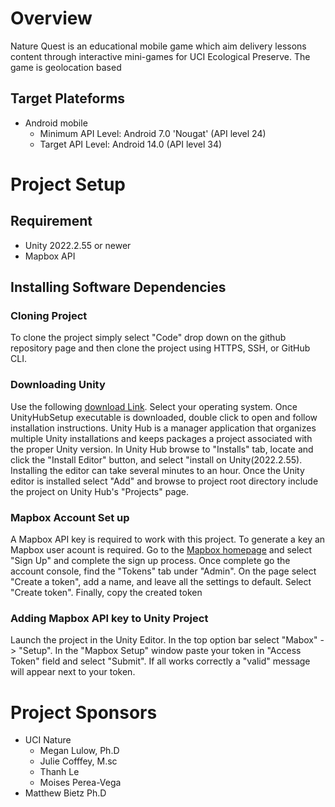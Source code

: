 # Overview
Nature Quest is an educational mobile game which aim delivery lessons content through interactive mini-games for UCI Ecological Preserve. The game is geolocation based 
## Target Plateforms 
- Android mobile
  - Minimum API Level: Android 7.0 'Nougat' (API level 24)
  - Target API Level: Android 14.0 (API level 34)   
# Project Setup
## Requirement
* Unity 2022.2.55 or newer
* Mapbox API
## Installing Software Dependencies 
### Cloning Project
To clone the project simply select "Code" drop down on the github repository page and then clone the project using HTTPS, SSH, or GitHub CLI.
### Downloading Unity
Use the following [download Link](https://unity.com/download). Select your operating system. 
Once UnityHubSetup executable is downloaded, double click to open and follow installation instructions. 
Unity Hub is a manager application that organizes multiple Unity installations and keeps packages a project associated with the proper Unity version. 
In Unity Hub browse to "Installs" tab, locate and click the "Install Editor" button, and select "install on Unity(2022.2.55). Installing the editor can take several minutes to an hour. 
Once the Unity editor is installed select "Add" and browse to project root directory include the project on Unity Hub's "Projects" page. 
### Mapbox Account Set up
A Mapbox API key is required to work with this project. To generate a key an Mapbox user acount is required. Go to the [Mapbox homepage](https://www.mapbox.com/) and select "Sign Up" and complete the sign up process. 
Once complete go the account console, find the "Tokens" tab under "Admin". On the page select "Create a token", add a name, and leave all the settings to default. Select "Create token". Finally, copy the created token
### Adding Mapbox API key to Unity Project
Launch the project in the Unity Editor. In the top option bar select "Mabox" -> "Setup". In the "Mapbox Setup" window paste your token in "Access Token" field and select "Submit". If all works correctly a "valid" message will appear next to your token.
# Project Sponsors
- UCI Nature
  - Megan Lulow, Ph.D
  - Julie Cofffey, M.sc
  - Thanh Le
  - Moises Perea-Vega
- Matthew Bietz Ph.D     
